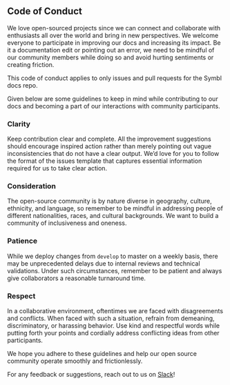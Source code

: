 ## Code of Conduct

We love open-sourced projects since we can connect and collaborate with enthusiasts all over the world and bring in new perspectives. We welcome everyone to participate in improving our docs and increasing its impact. Be it a documentation edit or pointing out an error, we need to be mindful of our community members while doing so and avoid hurting sentiments or creating friction. 

This code of conduct applies to only issues and pull requests for the Symbl docs repo. 

Given below are some guidelines to keep in mind while contributing to our docs and becoming a part of our interactions with community participants. 

### Clarity
Keep contribution clear and complete. All the improvement suggestions should encourage inspired action rather than merely pointing out vague inconsistencies that do not have a clear output. We’d love for you to follow the format of the issues template that captures essential information required for us to take clear action. 

### Consideration 
The open-source community is by nature diverse in geography, culture, ethnicity, and language, so remember to be mindful in addressing people of different nationalities, races, and cultural backgrounds. We want to build a community of inclusiveness and oneness. 

### Patience
While we deploy changes from `develop` to master on a weekly basis, there may be unprecedented delays due to internal reviews and technical validations. Under such circumstances, remember to be patient and always give collaborators a reasonable turnaround time. 

### Respect
In a collaborative environment, oftentimes we are faced with disagreements and conflicts. When faced with such a situation, refrain from demeaning, discriminatory, or harassing behavior. Use kind and respectful words while putting forth your points and cordially address conflicting ideas from other participants. 

We hope you adhere to these guidelines and help our open source community operate smoothly and frictionlessly.

For any feedback or suggestions, reach out to us on [Slack](https://symbldotai.slack.com/join/shared_invite/zt-4sic2s11-D3x496pll8UHSJ89cm78CA#/shared-invite/email)! 



